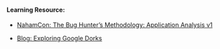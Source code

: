 
#### Learning Resource:

  * [NahamCon: The Bug Hunter’s Methodology: Application Analysis v1](https://www.youtube.com/watch?v=HmDY7w8AbR4)
  
  * [Blog: Exploring Google Dorks](https://medium.com/@thetorjancaptain/exploring-google-dorks-da7605457685)
